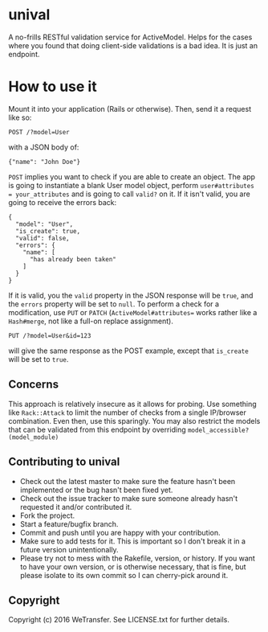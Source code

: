 # unival

A no-frills RESTful validation service for ActiveModel. Helps for the cases where you found that doing client-side
validations is a bad idea. It is just an endpoint.

# How to use it

Mount it into your application (Rails or otherwise). Then, send it a request like so:

    POST /?model=User

with a JSON body of:
   
    {"name": "John Doe"}

`POST` implies you want to check if you are able to create an object.
The app is going to instantiate a blank User model object, perform `user#attributes = your_attributes` and is going to call
`valid?` on it. If it isn't valid, you are going to receive the errors back:

    {
      "model": "User",
      "is_create": true,
      "valid": false,
      "errors": {
        "name": [
          "has already been taken"
        ]
      }
    }

If it is valid, you the `valid` property in the JSON response will be `true`, and the `errors` property will be set to `null`.
To perform a check for a modification, use `PUT` or `PATCH` (`ActiveModel#attributes=` works rather like a `Hash#merge`, not like a
full-on replace assignment).

    PUT /?model=User&id=123

will give the same response as the POST example, except that `is_create` will be set to `true`.

## Concerns

This approach is relatively insecure as it allows for probing. Use something like `Rack::Attack` to limit the number of
checks from a single IP/browser combination. Even then, use this sparingly. You may also restrict the models that can be validated
from this endpoint by overriding `model_accessible?(model_module)`

## Contributing to unival
 
* Check out the latest master to make sure the feature hasn't been implemented or the bug hasn't been fixed yet.
* Check out the issue tracker to make sure someone already hasn't requested it and/or contributed it.
* Fork the project.
* Start a feature/bugfix branch.
* Commit and push until you are happy with your contribution.
* Make sure to add tests for it. This is important so I don't break it in a future version unintentionally.
* Please try not to mess with the Rakefile, version, or history. If you want to have your own version, or is otherwise necessary, that is fine, but please isolate to its own commit so I can cherry-pick around it.

## Copyright

Copyright (c) 2016 WeTransfer. See LICENSE.txt for further details.

